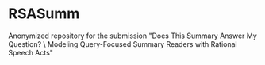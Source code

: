 # RSASumm

Anonymized repository for the submission "Does This Summary Answer My Question? \\ Modeling Query-Focused Summary Readers with Rational Speech Acts"
